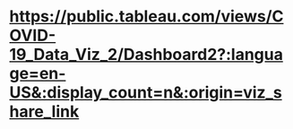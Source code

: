 
# https://public.tableau.com/views/COVID-19_Data_Viz_2/Dashboard2?:language=en-US&:display_count=n&:origin=viz_share_link